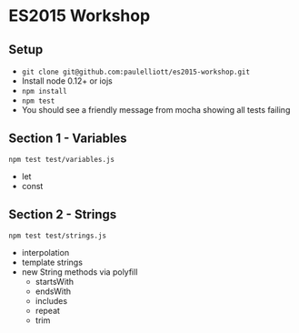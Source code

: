 # ES2015 Workshop

## Setup

- `git clone git@github.com:paulelliott/es2015-workshop.git`
- Install node 0.12+ or iojs
- `npm install`
- `npm test`
- You should see a friendly message from mocha showing all tests failing

## Section 1 - Variables

`npm test test/variables.js`

- let
- const

## Section 2 - Strings

`npm test test/strings.js`

- interpolation
- template strings
- new String methods via polyfill
  - startsWith
  - endsWith
  - includes
  - repeat
  - trim
